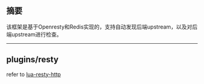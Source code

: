 ## 摘要
  该框架是基于Openresty和Redis实现的，支持自动发现后端upstream，以及对后端upstream进行检查。

---

## plugins/resty 
refer to [lua-resty-http](https://github.com/pintsized/lua-resty-http)
